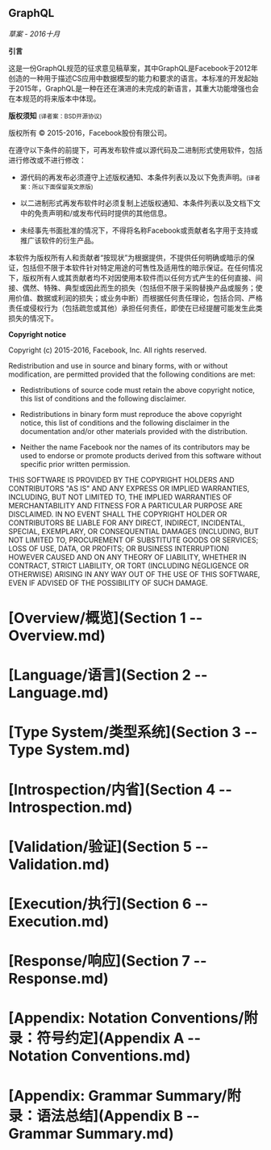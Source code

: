 GraphQL
-------

*草案 - 2016十月*

**引言**

这是一份GraphQL规范的征求意见稿草案，其中GraphQL是Facebook于2012年创造的一种用于描述CS应用中数据模型的能力和要求的语言。本标准的开发起始于2015年，GraphQL是一种在还在演进的未完成的新语言，其重大功能增强也会在本规范的将来版本中体现。

**版权须知**
<small>(译者案：BSD开源协议)</small>

版权所有 &copy; 2015-2016，Facebook股份有限公司。

在遵守以下条件的前提下，可再发布软件或以源代码及二进制形式使用软件，包括进行修改或不进行修改：

 * 源代码的再发布必须遵守上述版权通知、本条件列表以及以下免责声明。<small>(译者案：所以下面保留英文原版)</small>

 * 以二进制形式再发布软件时必须复制上述版权通知、本条件列表以及文档下文中的免责声明和/或发布代码时提供的其他信息。

 * 未经事先书面批准的情况下，不得将名称Facebook或贡献者名字用于支持或推广该软件的衍生产品。

本软件为版权所有人和贡献者“按现状”为根据提供，不提供任何明确或暗示的保证，包括但不限于本软件针对特定用途的可售性及适用性的暗示保证。在任何情况下，版权所有人或其贡献者均不对因使用本软件而以任何方式产生的任何直接、间接、偶然、特殊、典型或因此而生的损失（包括但不限于采购替换产品或服务；使用价值、数据或利润的损失；或业务中断）而根据任何责任理论，包括合同、严格责任或侵权行为（包括疏忽或其他）承担任何责任，即使在已经提醒可能发生此类损失的情况下。


**Copyright notice**

Copyright (c) 2015-2016, Facebook, Inc. All rights reserved.

Redistribution and use in source and binary forms, with or without modification,
are permitted provided that the following conditions are met:

 * Redistributions of source code must retain the above copyright notice, this
   list of conditions and the following disclaimer.

 * Redistributions in binary form must reproduce the above copyright notice,
   this list of conditions and the following disclaimer in the documentation
   and/or other materials provided with the distribution.

 * Neither the name Facebook nor the names of its contributors may be used to
   endorse or promote products derived from this software without specific
   prior written permission.

THIS SOFTWARE IS PROVIDED BY THE COPYRIGHT HOLDERS AND CONTRIBUTORS "AS IS" AND
ANY EXPRESS OR IMPLIED WARRANTIES, INCLUDING, BUT NOT LIMITED TO, THE IMPLIED
WARRANTIES OF MERCHANTABILITY AND FITNESS FOR A PARTICULAR PURPOSE ARE
DISCLAIMED. IN NO EVENT SHALL THE COPYRIGHT HOLDER OR CONTRIBUTORS BE LIABLE FOR
ANY DIRECT, INDIRECT, INCIDENTAL, SPECIAL, EXEMPLARY, OR CONSEQUENTIAL DAMAGES
(INCLUDING, BUT NOT LIMITED TO, PROCUREMENT OF SUBSTITUTE GOODS OR SERVICES;
LOSS OF USE, DATA, OR PROFITS; OR BUSINESS INTERRUPTION) HOWEVER CAUSED AND ON
ANY THEORY OF LIABILITY, WHETHER IN CONTRACT, STRICT LIABILITY, OR TORT
(INCLUDING NEGLIGENCE OR OTHERWISE) ARISING IN ANY WAY OUT OF THE USE OF THIS
SOFTWARE, EVEN IF ADVISED OF THE POSSIBILITY OF SUCH DAMAGE.

# [Overview/概览](Section 1 -- Overview.md)

# [Language/语言](Section 2 -- Language.md)

# [Type System/类型系统](Section 3 -- Type System.md)

# [Introspection/内省](Section 4 -- Introspection.md)

# [Validation/验证](Section 5 -- Validation.md)

# [Execution/执行](Section 6 -- Execution.md)

# [Response/响应](Section 7 -- Response.md)

# [Appendix: Notation Conventions/附录：符号约定](Appendix A -- Notation Conventions.md)

# [Appendix: Grammar Summary/附录：语法总结](Appendix B -- Grammar Summary.md)
